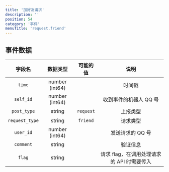 ```yaml
---
title: '加好友请求'
description: ''
position: 54
category: '事件'
menuTitle: 'request.friend'
---
```


## 事件数据

| 字段名 | 数据类型 | 可能的值 | 说明 |
| :---: | :---: | :---: | :---: |
| `time` | number (int64) | | 时间戳 |
| `self_id` | number (int64) | | 收到事件的机器人 QQ 号 |
| `post_type` | string | `request` | 上报类型 |
| `request_type` | string | `friend` | 请求类型 |
| `user_id` | number (int64) | | 发送请求的 QQ 号 |
| `comment` | string | | 验证信息 |
| `flag` | string | | 请求 flag，在调用处理请求的 API 时需要传入 |
